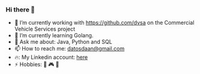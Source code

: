 ### Hi there 👋

- 🔭 I’m currently working with https://github.com/dvsa on the Commercial Vehicle Services project
- 🌱 I’m currently learning Golang.
- 💬 Ask me about: Java, Python and SQL
- 📫 How to reach me: datosdaan@gmail.com
- 🔥: My Linkedin account: [here](https://www.linkedin.com/in/daniel-searle-921155196/)
- ⚡ Hobbies: 🎨 🎮 🎹
